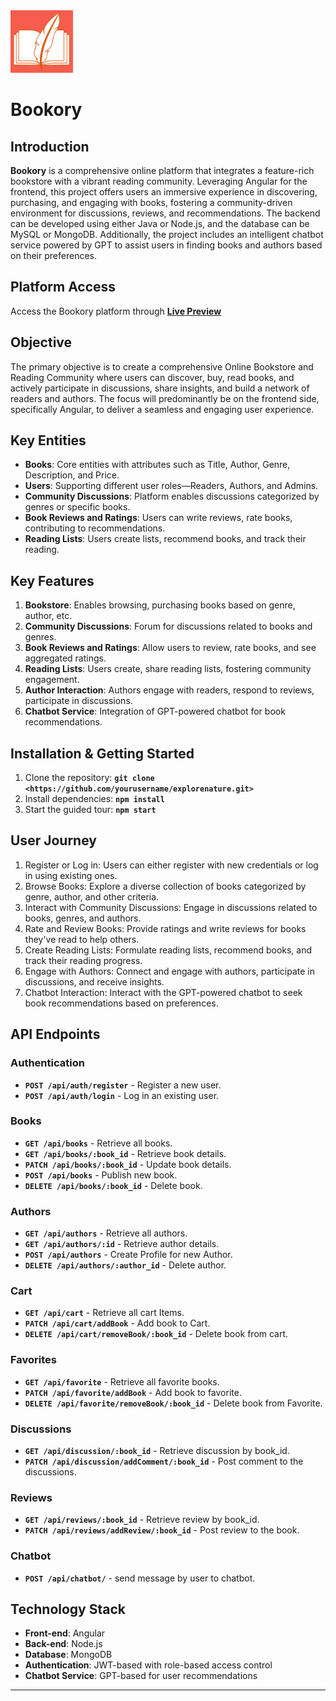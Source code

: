 <img src="Frontend/src/assets/Bookorylogo.png" width="100px" alt="logo">

# Bookory 

## Introduction

**Bookory** is a comprehensive online platform that integrates a feature-rich bookstore with a vibrant reading community. Leveraging Angular for the frontend, this project offers users an immersive experience in discovering, purchasing, and engaging with books, fostering a community-driven environment for discussions, reviews, and recommendations. The backend can be developed using either Java or Node.js, and the database can be MySQL or MongoDB. Additionally, the project includes an intelligent chatbot service powered by GPT to assist users in finding books and authors based on their preferences.

## **Platform Access**

Access the Bookory platform through **[Live Preview](https://bookory-bookstore.netlify.app/)**

## Objective

The primary objective is to create a comprehensive Online Bookstore and Reading Community where users can discover, buy, read books, and actively participate in discussions, share insights, and build a network of readers and authors. The focus will predominantly be on the frontend side, specifically Angular, to deliver a seamless and engaging user experience.

## Key Entities

- **Books**: Core entities with attributes such as Title, Author, Genre, Description, and Price.
- **Users**: Supporting different user roles—Readers, Authors, and Admins.
- **Community Discussions**: Platform enables discussions categorized by genres or specific books.
- **Book Reviews and Ratings**: Users can write reviews, rate books, contributing to recommendations.
- **Reading Lists**: Users create lists, recommend books, and track their reading.

## Key Features

1. **Bookstore**: Enables browsing, purchasing books based on genre, author, etc.
2. **Community Discussions**: Forum for discussions related to books and genres.
3. **Book Reviews and Ratings**: Allow users to review, rate books, and see aggregated ratings.
4. **Reading Lists**: Users create, share reading lists, fostering community engagement.
5. **Author Interaction**: Authors engage with readers, respond to reviews, participate in discussions.
6. **Chatbot Service**: Integration of GPT-powered chatbot for book recommendations.
## **Installation & Getting Started**

1. Clone the repository: **`git clone <https://github.com/yourusername/explorenature.git>`**
2. Install dependencies: **`npm install`**
3. Start the guided tour: **`npm start`**

 ## **User Journey**
1. Register or Log in: Users can either register with new credentials or log in using existing ones.
2. Browse Books: Explore a diverse collection of books categorized by genre, author, and other criteria.
3. Interact with Community Discussions: Engage in discussions related to books, genres, and authors.
4. Rate and Review Books: Provide ratings and write reviews for books they've read to help others.
5. Create Reading Lists: Formulate reading lists, recommend books, and track their reading progress.
6. Engage with Authors: Connect and engage with authors, participate in discussions, and receive insights.
7. Chatbot Interaction: Interact with the GPT-powered chatbot to seek book recommendations based on preferences.


## **API Endpoints**

### **Authentication**

- **`POST /api/auth/register`** - Register a new user.
- **`POST /api/auth/login`** - Log in an existing user.

### **Books**

- **`GET /api/books`** - Retrieve all books.
- **`GET /api/books/:book_id`** - Retrieve book details.
- **`PATCH /api/books/:book_id`** - Update book details.
- **`POST /api/books`** - Publish new book.
- **`DELETE /api/books/:book_id`** - Delete book.


### **Authors**

- **`GET /api/authors`** - Retrieve all authors.
- **`GET /api/authors/:id`** - Retrieve author details.
- **`POST /api/authors`** - Create Profile for new Author.
- **`DELETE /api/authors/:author_id`** - Delete author.


### **Cart**

- **`GET /api/cart`** - Retrieve all cart Items.
- **`PATCH /api/cart/addBook`** - Add book to Cart.
- **`DELETE /api/cart/removeBook/:book_id`** - Delete book from cart.

### **Favorites**

- **`GET /api/favorite`** - Retrieve all favorite books.
- **`PATCH /api/favorite/addBook`** - Add book to favorite.
- **`DELETE /api/favorite/removeBook/:book_id`** - Delete book from Favorite.

### **Discussions**

- **`GET /api/discussion/:book_id`** - Retrieve discussion by book_id.
- **`PATCH /api/discussion/addComment/:book_id`** - Post comment to the discussions.

### **Reviews**

- **`GET /api/reviews/:book_id`** - Retrieve review by book_id.
- **`PATCH /api/reviews/addReview/:book_id`** - Post review to the book.

### **Chatbot**

- **`POST /api/chatbot/`** - send message by user to chatbot.







## Technology Stack

- **Front-end**: Angular
- **Back-end**: Node.js
- **Database**: MongoDB
- **Authentication**: JWT-based with role-based access control
- **Chatbot Service**: GPT-based for user recommendations

---
